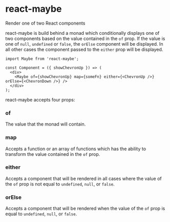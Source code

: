 # react-maybe
Render one of two React components

react-maybe is build behind a monad which conditionally displays one of two components based on the value contained in the `of` prop. If the value is one of `null`, `undefined` or `false`, the `orElse` component will be displayed. In all other cases the component passed to the `either` prop will be displayed.

```
import Maybe from 'react-maybe';

const Component = ({ showChevronUp }) => (
  <div>
    <Maybe of={showChevronUp} map={someFn} either={<ChevronUp />} orElse={<ChevronDown />} />
  </div>
);
```

react-maybe accepts four props:

### of
The value that the monad will contain.

### map
Accepts a function or an array of functions which has the ability to transform the value contained in the `of` prop.

### either
Accepts a component that will be rendered in all cases where the value of the `of` prop is not equal to `undefined`, `null`, or `false`.

### orElse
Accepts a component that will be rendered when the value of the `of` prop is equal to `undefined`, `null`, or `false`.
